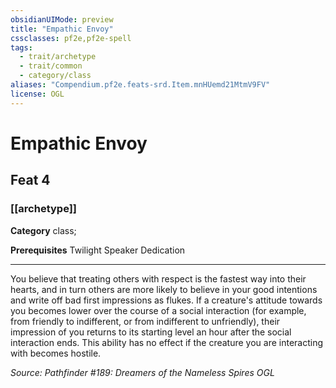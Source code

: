 ```yaml
---
obsidianUIMode: preview
title: "Empathic Envoy"
cssclasses: pf2e,pf2e-spell
tags:
  - trait/archetype
  - trait/common
  - category/class
aliases: "Compendium.pf2e.feats-srd.Item.mnHUemd21MtmV9FV"
license: OGL
---
```

# Empathic Envoy
## Feat 4
### [[archetype]]

**Category** class; 



**Prerequisites** Twilight Speaker Dedication
* * *
You believe that treating others with respect is the fastest way into their hearts, and in turn others are more likely to believe in your good intentions and write off bad first impressions as flukes. If a creature's attitude towards you becomes lower over the course of a social interaction (for example, from friendly to indifferent, or from indifferent to unfriendly), their impression of you returns to its starting level an hour after the social interaction ends. This ability has no effect if the creature you are interacting with becomes hostile.

*Source: Pathfinder #189: Dreamers of the Nameless Spires*
*OGL*